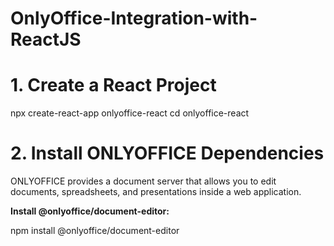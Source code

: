# OnlyOffice-Integration-with-ReactJS
# 1. Create a React Project
npx create-react-app onlyoffice-react
cd onlyoffice-react

# 2. Install ONLYOFFICE Dependencies
ONLYOFFICE provides a document server that allows you to edit documents, spreadsheets, and presentations inside a web application.

**Install @onlyoffice/document-editor:**

npm install @onlyoffice/document-editor
